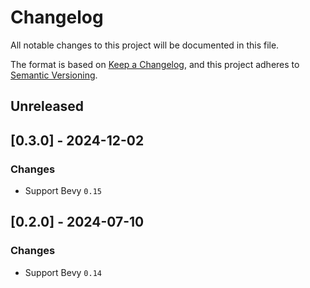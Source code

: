 # Changelog

All notable changes to this project will be documented in this file.

The format is based on [Keep a Changelog](https://keepachangelog.com/en/1.0.0/),
and this project adheres to [Semantic Versioning](https://semver.org/spec/v2.0.0.html).

## Unreleased

## [0.3.0] - 2024-12-02

### Changes
* Support Bevy `0.15`

## [0.2.0] - 2024-07-10

### Changes
* Support Bevy `0.14`
